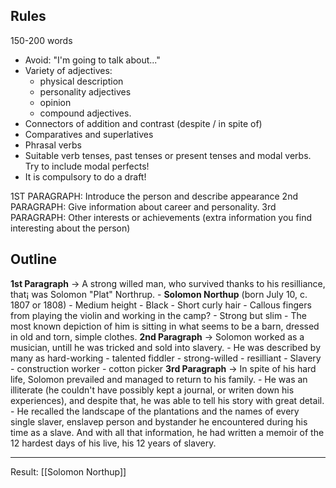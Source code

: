 ## Rules
150-200 words
- Avoid: "I'm going to talk about..."
- Variety of adjectives: 
	- physical description
	- personality adjectives
	- opinion
	- compound adjectives.
- Connectors of addition and contrast (despite / in spite of)
- Comparatives and superlatives
- Phrasal verbs
- Suitable verb tenses, past tenses or present tenses and modal verbs. Try to include modal perfects!
- It is compulsory to do a draft!


1ST PARAGRAPH:  Introduce the person and describe appearance
2nd PARAGRAPH: Give information about career and personality.
3rd PARAGRAPH: Other interests or achievements (extra information you find interesting about the person)

## Outline
**1st Paragraph** -> A strong willed man, who survived thanks to his resilliance, that¡ was Solomon "Plat" Northrup.
	- **Solomon Northup** (born July 10, c. 1807 or 1808)
	- Medium height
	- Black
	- Short curly hair
	- Callous fingers from playing the violin and working in the camp?
	- Strong but slim
	- The most known depiction of him is sitting in what seems to be a barn, dressed in old and torn, simple clothes.
**2nd Paragraph** -> Solomon worked as a musician, untill he was tricked and sold into slavery.
	- He was described by many as hard-working
	- talented fiddler
	- strong-willed
	- resilliant
	- Slavery
		- construction worker
		- cotton picker
**3rd Paragraph** -> In spite of his hard life, Solomon prevailed and managed to return to his family.
	- He was an illiterate (he couldn't have possibly kept a journal, or writen down his experiences), and despite that, he was able to tell his story with great detail.
	- He recalled the landscape of the plantations and the names of every single slaver, enslavep person and bystander he encountered during his time as a slave. And with all that information, he had written a memoir of the 12 hardest days of his live, his 12 years of slavery.
___
Result: [[Solomon Northup]]